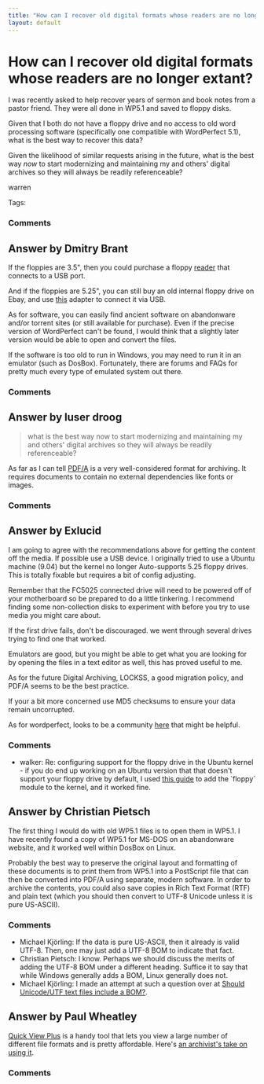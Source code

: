 ```yaml
---
title: "How can I recover old digital formats whose readers are no longer extant?"
layout: default
---
```

How can I recover old digital formats whose readers are no longer extant?
=====================
I was recently asked to help recover years of sermon and book notes from
a pastor friend. They were all done in WP5.1 and saved to floppy disks.

Given that I both do not have a floppy drive and no access to old word
processing software (specifically one compatible with WordPerfect 5.1),
what is the best way to recover this data?

Given the likelihood of similar requests arising in the future, what is
the best way *now* to start modernizing and maintaining my and others'
digital archives so they will always be readily referenceable?

warren

Tags: <out-of-date-format><data-recovery><forensics><storage-media><record-modernization>

### Comments ###


Answer by Dmitry Brant
----------------
If the floppies are 3.5", then you could purchase a floppy
[reader](http://www.newegg.com/Product/Product.aspx?Item=N82E16821105004)
that connects to a USB port.

And if the floppies are 5.25", you can still buy an old internal floppy
drive on Ebay, and use [this](http://www.deviceside.com/fc5025.html)
adapter to connect it via USB.

As for software, you can easily find ancient software on abandonware
and/or torrent sites (or still available for purchase). Even if the
precise version of WordPerfect can't be found, I would think that a
slightly later version would be able to open and convert the files.

If the software is too old to run in Windows, you may need to run it in
an emulator (such as DosBox). Fortunately, there are forums and FAQs for
pretty much every type of emulated system out there.

### Comments ###

Answer by luser droog
----------------
> what is the best way now to start modernizing and maintaining my and
> others' digital archives so they will always be readily referenceable?

As far as I can tell [PDF/A](http://en.wikipedia.org/wiki/PDF/A) is a
very well-considered format for archiving. It requires documents to
contain no external dependencies like fonts or images.

### Comments ###

Answer by Exlucid
----------------
I am going to agree with the recommendations above for getting the
content off the media. If possible use a USB device. I originally tried
to use a Ubuntu machine (9.04) but the kernel no longer Auto-supports
5.25 floppy drives. This is totally fixable but requires a bit of config
adjusting.

Remember that the FC5025 connected drive will need to be powered off of
your motherboard so be prepared to do a little tinkering. I recommend
finding some non-collection disks to experiment with before you try to
use media you might care about.

If the first drive fails, don't be discouraged. we went through several
drives trying to find one that worked.

Emulators are good, but you might be able to get what you are looking
for by opening the files in a text editor as well, this has proved
useful to me.

As for the future Digital Archiving, LOCKSS, a good migration policy,
and PDF/A seems to be the best practice.

If your a bit more concerned use MD5 checksums to ensure your data
remain uncorrupted.

As for wordperfect, looks to be a community
[here](http://www.wpuniverse.com/) that might be helpful.

### Comments ###
* walker: Re: configuring support for the floppy drive in the Ubuntu kernel - if
you do end up working on an Ubuntu version that that doesn't support
your floppy drive by default, I used [this
guide](https://justanotherwebblog.wordpress.com/2009/03/01/howto-use-floppy-in-ubuntu-810/)
to add the \`floppy\` module to the kernel, and it worked fine.

Answer by Christian Pietsch
----------------
The first thing I would do with old WP5.1 files is to open them in
WP5.1. I have recently found a copy of WP5.1 for MS-DOS on an
abandonware website, and it worked well within DosBox on Linux.

Probably the best way to preserve the original layout and formatting of
these documents is to print them from WP5.1 into a PostScript file that
can then be converted into PDF/A using separate, modern software. In
order to archive the contents, you could also save copies in Rich Text
Format (RTF) and plain text (which you should then convert to UTF-8
Unicode unless it is pure US-ASCII).

### Comments ###
* Michael Kjörling: If the data is pure US-ASCII, then it already is valid UTF-8. Then, one
may just add a UTF-8 BOM to indicate that fact.
* Christian Pietsch: I know. Perhaps we should discuss the merits of adding the UTF-8 BOM
under a different heading. Suffice it to say that while Windows
generally adds a BOM, Linux generally does not.
* Michael Kjörling: I made an attempt at such a question over at [Should Unicode/UTF text
files include a
BOM?](http://digitalpreservation.stackexchange.com/q/52/97).

Answer by Paul Wheatley
----------------
[Quick View Plus](http://en.wikipedia.org/wiki/QuickView) is a handy
tool that lets you view a large number of different file formats and is
pretty affordable. Here's [an archivist's take on using
it](http://digital-archiving.blogspot.co.uk/2013/02/in-praise-of-quick-view-plus.html).

### Comments ###


